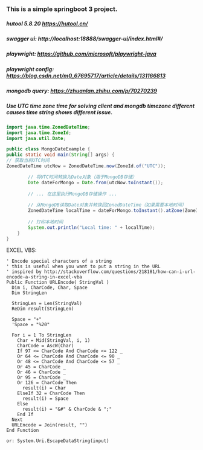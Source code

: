 ### This is a simple springboot 3 project.

##### hutool 5.8.20 https://hutool.cn/
##### swagger ui: http://localhost:18888/swagger-ui/index.html#/
##### playwright: https://github.com/microsoft/playwright-java
##### playwright config: https://blog.csdn.net/m0_67695717/article/details/131166813
##### mongodb query: https://zhuanlan.zhihu.com/p/70270239

##### Use UTC time zone time for solving client and mongdb timezone different causes time string shows different issue.
```java
import java.time.ZonedDateTime;
import java.time.ZoneId;  
import java.util.Date;

public class MongoDateExample {  
public static void main(String[] args) {  
// 获取当前UTC时间  
ZonedDateTime utcNow = ZonedDateTime.now(ZoneId.of("UTC"));

        // 将UTC时间转换为Date对象（用于MongoDB存储）  
        Date dateForMongo = Date.from(utcNow.toInstant());  
  
        // ... 在这里执行MongoDB存储操作 ...  
  
        // 从MongoDB读取Date对象并转换回ZonedDateTime（如果需要本地时间）  
        ZonedDateTime localTime = dateForMongo.toInstant().atZone(ZoneId.systemDefault());  
  
        // 打印本地时间  
        System.out.println("Local time: " + localTime);  
    }  
}

```
EXCEL VBS:
```vbs
' Encode special characters of a string
' this is useful when you want to put a string in the URL
' inspired by http://stackoverflow.com/questions/218181/how-can-i-url-encode-a-string-in-excel-vba
Public Function URLEncode( StringVal )
  Dim i, CharCode, Char, Space
  Dim StringLen

  StringLen = Len(StringVal)
  ReDim result(StringLen)

  Space = "+"
  'Space = "%20"

  For i = 1 To StringLen
    Char = Mid(StringVal, i, 1)
    CharCode = AscW(Char)
    If 97 <= CharCode And CharCode <= 122 _
    Or 64 <= CharCode And CharCode <= 90 _
    Or 48 <= CharCode And CharCode <= 57 _
    Or 45 = CharCode _
    Or 46 = CharCode _
    Or 95 = CharCode _
    Or 126 = CharCode Then
      result(i) = Char
    ElseIf 32 = CharCode Then
      result(i) = Space
    Else
      result(i) = "&#" & CharCode & ";"
    End If
  Next
  URLEncode = Join(result, "")
End Function

or: System.Uri.EscapeDataString(input)
```

